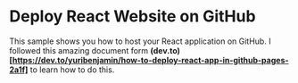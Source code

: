 # Deploy React Website on GitHub

This sample shows you how to host your React application on GitHub.  I followed this amazing document form <strong>(dev.to)[https://dev.to/yuribenjamin/how-to-deploy-react-app-in-github-pages-2a1f]</strong> to learn how to do this.

